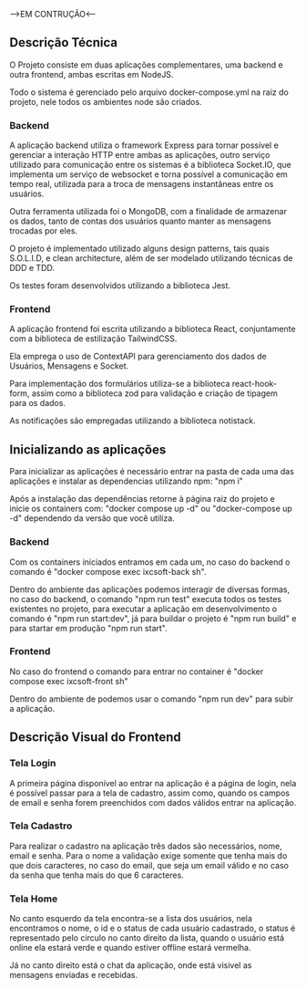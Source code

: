 -->EM CONTRUÇÃO<--

## Descrição Técnica 

O Projeto consiste em duas aplicações complementares, uma backend e outra frontend, ambas escritas em NodeJS.

Todo o sistema é gerenciado pelo arquivo docker-compose.yml na raiz do projeto, nele todos os ambientes node são criados.

### Backend

A aplicação backend utiliza o framework Express para tornar possível e gerenciar a interação HTTP entre ambas as aplicações, 
outro serviço utilizado para comunicação entre os sistemas é a biblioteca Socket.IO, que implementa um serviço de websocket e torna possível a comunicação em tempo real, 
utilizada para a troca de mensagens instantâneas entre os usuários.

Outra ferramenta utilizada foi o MongoDB, com a finalidade de armazenar os dados, tanto de contas dos usuários quanto manter as mensagens trocadas por eles.

O projeto é implementado utilizado alguns design patterns, tais quais S.O.L.I.D, e clean architecture, além de ser modelado utilizando técnicas de DDD e TDD.

Os testes foram desenvolvidos utilizando a biblioteca Jest.

### Frontend

A aplicação frontend foi escrita utilizando a biblioteca React, conjuntamente com a biblioteca de estilização TailwindCSS.

Ela emprega o uso de ContextAPI para gerenciamento dos dados de Usuários, Mensagens e Socket.

Para implementação dos formulários utiliza-se a biblioteca react-hook-form, assim como a biblioteca zod para validação e criação de tipagem para os dados.

As notificações são empregadas utilizando a biblioteca notistack.


## Inicializando as aplicações

Para inicializar as aplicações é necessário entrar na pasta de cada uma das aplicações e instalar as dependencias utilizando npm: "npm i"

Após a instalação das dependências retorne à página raiz do projeto e inicie os containers com: "docker compose up -d" ou "docker-compose up -d" dependendo da versão que você utiliza.

### Backend

Com os containers iniciados entramos em cada um, no caso do backend o comando é "docker compose exec ixcsoft-back sh".

Dentro do ambiente das aplicações podemos interagir de diversas formas, no caso do backend, o comando "npm run test" executa todos os testes existentes no projeto, para executar a aplicação em desenvolvimento o comando é "npm run start:dev", já para buildar o projeto é "npm run build" e para startar em produção "npm run start".

### Frontend

No caso do frontend o comando para entrar no container é "docker compose exec ixcsoft-front sh"

Dentro do ambiente de podemos usar o comando "npm run dev" para subir a aplicação.


## Descrição Visual do Frontend

### Tela Login

A primeira página disponível ao entrar na aplicação é a página de login, nela é possível passar para a tela de cadastro, assim como, quando os campos de email e senha forem preenchidos com dados válidos entrar na aplicação.

### Tela Cadastro

Para realizar o cadastro na aplicação três dados são necessários, nome, email e senha. Para o nome a validação exige somente que tenha mais do que dois caracteres, no caso do email, que seja um email válido e no caso da senha que tenha mais do que 6 caracteres.

### Tela Home

No canto esquerdo da tela encontra-se a lista dos usuários, nela encontramos o nome, o id e o status de cada usuário cadastrado, o status é representado pelo circulo no canto direito da lista, quando o usuário está online ela estará verde e quando estiver offline estará vermelha.

Já no canto direito está o chat da aplicação, onde está visivel as mensagens enviadas e recebidas.
